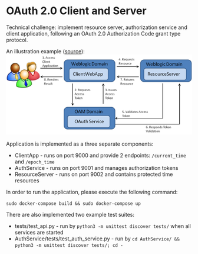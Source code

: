 # OAuth 2.0 Client and Server

Technical challenge: implement resource server, authorization service and client application, following an OAuth 2.0 Authorization Code grant type protocol.  

An illustration example ([source](https://docs.oracle.com/cd/E82085_01/160023/JOS%20Implementation%20Guide/Output/oauth.htm)):
![OAuth 2.0 Architecture](https://raw.githubusercontent.com/trivelt/img-resources/master/oauth2-arch.png)


Application is implemented as a three separate components:
* ClientApp - runs on port 9000 and provide 2 endpoints: `/current_time` and `/epoch_time`
* AuthService - runs on port 9001 and manages authorization tokens
* ResourceServer - runs on port 9002 and contains protected time resources

In order to run the application, please execute the following command:

    sudo docker-compose build && sudo docker-compose up

There are also implemented two example test suites:
* tests/test_api.py - run by `python3 -m unittest discover tests/` when all services are started
* AuthService/tests/test_auth_service.py - run by ` cd AuthService/ && python3 -m unittest discover tests/; cd -
`
